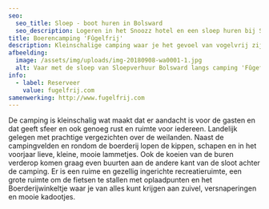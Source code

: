 ```yaml
---
seo:
  seo_title: Sloep - boot huren in Bolsward
  seo_description: Logeren in het Snoozz hotel en een sloep huren bij Sloepverhuur Bolsward.
title: Boerencamping 'Fûgelfrij'
description: Kleinschalige camping waar je het gevoel van vogelvrij zijn zal ervaren.
afbeelding:
  image: /assets/img/uploads/img-20180908-wa0001-1.jpg
  alt: Vaar met de sloep van Sloepverhuur Bolsward langs camping 'Fûgefrij'.
info:
  - label: Reserveer
    value: fugelfrij.com
samenwerking: http://www.fugelfrij.com
---
```


De camping is kleinschalig wat maakt dat er aandacht is voor de gasten en dat geeft sfeer en ook genoeg rust en ruimte voor iedereen. Landelijk gelegen met prachtige vergezichten over de weilanden. Naast de campingvelden en rondom de boerderij lopen de kippen, schapen en in het voorjaar lieve, kleine, mooie lammetjes. Ook de koeien van de buren verderop komen graag even buurten aan de andere kant van de sloot achter de camping. Er is een ruime en gezellig ingerichte recreatieruimte, een grote ruimte om de fietsen te stallen met oplaadpunten en het Boerderijwinkeltje waar je van alles kunt krijgen aan zuivel, versnaperingen en mooie kadootjes.&nbsp;
